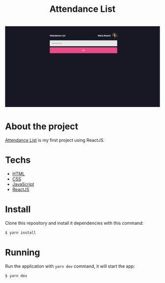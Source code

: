 
<h1 align="center"> Attendance List </h1>

<h1 align="center">
  <img src="cover.png">
</h1>

# About the project

[Attendance List](https://react-app-beatriznaufel.vercel.app) is my first project using ReactJS.
</br>

# Techs

- [HTML](https://www.w3schools.com/html/)
- [CSS](https://www.w3schools.com/css/)
- [JavaScript](https://developer.mozilla.org/pt-BR/docs/Web/JavaScript)
- [ReactJS](https://reactjs.org/)

# Install
Clone this repository and install it dependencies with this command: 
```sh
$ yarn install
```

# Running
Run the application with `yarn dev` command, it will start the app:
```sh
$ yarn dev

